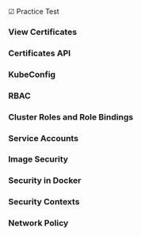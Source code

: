 ☑︎ Practice Test
### View Certificates
### Certificates API

### KubeConfig
### RBAC
### Cluster Roles and Role Bindings
### Service Accounts
### Image Security
### Security in Docker

### Security Contexts

### Network Policy